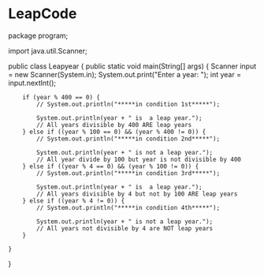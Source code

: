 # LeapCode
package program;

import java.util.Scanner;

public class Leapyear {
	public static void main(String[] args) {
		Scanner input = new Scanner(System.in);
		System.out.print("Enter a year: ");
		int year = input.nextInt();

		if (year % 400 == 0) {
			// System.out.println("*****in condition 1st*****");

			System.out.println(year + " is  a leap year.");
			// All years divisible by 400 ARE leap years
		} else if ((year % 100 == 0) && (year % 400 != 0)) {
			// System.out.println("*****in condition 2nd*****");

			System.out.println(year + " is not a leap year.");
			// All year divide by 100 but year is not divisible by 400
		} else if ((year % 4 == 0) && (year % 100 != 0)) {
			// System.out.println("*****in condition 3rd*****");

			System.out.println(year + " is  a leap year.");
			// All years divisible by 4 but not by 100 ARE leap years
		} else if ((year % 4 != 0)) {
			// System.out.println("*****in condition 4th*****");

			System.out.println(year + " is not a leap year.");
			// All years not divisible by 4 are NOT leap years
		}

	}

}
